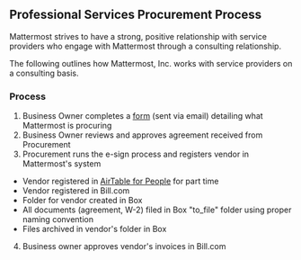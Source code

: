 ## Professional Services Procurement Process

Mattermost strives to have a strong, positive relationship with service providers who engage with Mattermost through a consulting relationship. 

The following outlines how Mattermost, Inc. works with service providers on a consulting basis.

### Process

1. Business Owner completes a [form](https://docs.google.com/document/d/1G4wFLq_wHHEDJ-hrv5Kmu022mFJgh3rJ4-glM0W6riI/edit#bookmark=id.s9dd4j72teef) (sent via email) detailing what Mattermost is procuring
2. Business Owner reviews and approves agreement received from Procurement
3. Procurement runs the e-sign process and registers vendor in Mattermost's system
  - Vendor registered in [AirTable for People](https://airtable.com/tblgHqHQB83xXkpI2/viwt1BgxmziiR5nLT) for part time
  - Vendor registered in Bill.com
  - Folder for vendor created in Box
  - All documents (agreement, W-2) filed in Box "to_file" folder using proper naming convention
  - Files archived in vendor's folder in Box
4. Business owner approves vendor's invoices in Bill.com
